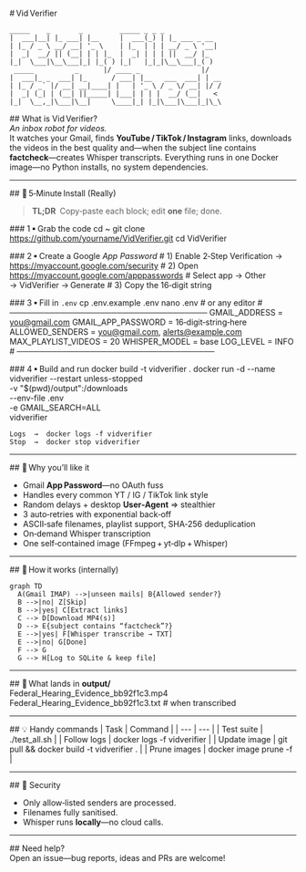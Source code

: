 # Vid Verifier

	_____    _       _         _____ _ _ _             
	|  ___|__| |_ ___| |__     |  ___(_) | |_ ___ _ __  
	| |_ / _ \ __/ __| '_ \    | |_  | | | __/ _ \ '__| 
	|  _|  __/ || (__| | | |_  |  _| | | | ||  __/ |_   
	|_|  \___|\__\___|_| |_( ) |_|   |_|_|\__\___|_( )  
	 _____          _      |/ ____ _               |/   
	|  ___|_ _  ___| |_      / ___| |__   ___  ___| | __
	| |_ / _` |/ __| __|____| |   | '_ \ / _ \/ __| |/ /
	|  _| (_| | (__| ||_____| |___| | | |  __/ (__|   < 
	|_|  \__,_|\___|\__|     \____|_| |_|\___|\___|_|\_\


## What is Vid Verifier?  
*An inbox robot for videos.*   
It watches your Gmail, finds **YouTube / TikTok / Instagram** links, downloads the videos in the best quality and—when the subject line contains **factcheck**—creates Whisper transcripts. Everything runs in one Docker image—no Python installs, no system dependencies.

---

## 🚀 5‑Minute Install (Really)

> **TL;DR** Copy‑paste each block; edit **one** file; done.

### 1 ▪ Grab the code
	cd ~
	git clone https://github.com/yourname/VidVerifier.git
	cd VidVerifier

### 2 ▪ Create a Google *App Password*
	# 1) Enable 2‑Step Verification → https://myaccount.google.com/security
	# 2) Open  https://myaccount.google.com/apppasswords
	#    Select app → Other → VidVerifier → Generate
	# 3) Copy the 16‑digit string

### 3 ▪ Fill in `.env`
	cp .env.example .env
	nano .env    # or any editor
	# ───────────────────────────────────
	GMAIL_ADDRESS       = you@gmail.com
	GMAIL_APP_PASSWORD  = 16‑digit‑string‑here
	ALLOWED_SENDERS     = you@gmail.com, alerts@example.com
	MAX_PLAYLIST_VIDEOS = 20
	WHISPER_MODEL       = base
	LOG_LEVEL           = INFO
	# ───────────────────────────────────

### 4 ▪ Build and run
	docker build -t vidverifier .
	docker run -d --name vidverifier --restart unless-stopped \
	  -v "$(pwd)/output":/downloads \
	  --env-file .env \
	  -e GMAIL_SEARCH=ALL \
	  vidverifier

	Logs  →  docker logs -f vidverifier  
	Stop  →  docker stop vidverifier

---

## 🎯 Why you’ll like it
* Gmail **App Password**—no OAuth fuss  
* Handles every common YT / IG / TikTok link style  
* Random delays + desktop **User‑Agent** ⇒ stealthier  
* 3 auto‑retries with exponential back‑off  
* ASCII‑safe filenames, playlist support, SHA‑256 deduplication  
* On‑demand Whisper transcription  
* One self‑contained image (FFmpeg + yt‑dlp + Whisper)

---

## 🧠 How it works (internally)

	graph TD
	  A(Gmail IMAP) -->|unseen mails| B{Allowed sender?}
	  B -->|no| Z[Skip]
	  B -->|yes| C[Extract links]
	  C --> D[Download MP4(s)]
	  D --> E{subject contains “factcheck”?}
	  E -->|yes| F[Whisper transcribe → TXT]
	  E -->|no| G[Done]
	  F --> G
	  G --> H[Log to SQLite & keep file]

---

## 📂 What lands in **output/**  
	Federal_Hearing_Evidence_bb92f1c3.mp4
	Federal_Hearing_Evidence_bb92f1c3.txt  # when transcribed

---

## 💡 Handy commands
| Task | Command |
| --- | --- |
| Test suite |	./test_all.sh |
| Follow logs |	docker logs -f vidverifier |
| Update image |	git pull && docker build -t vidverifier . |
| Prune images |	docker image prune -f |

---

## 🔐 Security
* Only allow‑listed senders are processed.  
* Filenames fully sanitised.  
* Whisper runs **locally**—no cloud calls.

---

## Need help?  
Open an issue—bug reports, ideas and PRs are welcome!
